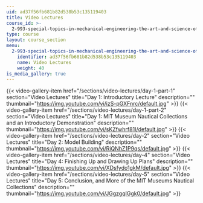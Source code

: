```yaml
---
uid: ad37f56fb681b82d538b53c135119403
title: Video Lectures
course_id: >-
  2-993-special-topics-in-mechanical-engineering-the-art-and-science-of-boat-design-january-iap-2007
type: course
layout: course_section
menu:
  2-993-special-topics-in-mechanical-engineering-the-art-and-science-of-boat-design-january-iap-2007:
    identifier: ad37f56fb681b82d538b53c135119403
    name: Video Lectures
    weight: 40
is_media_gallery: true
---
```

{{< video-gallery-item href="/sections/video-lectures/day-1-part-1" section="Video Lectures" title="Day 1: Introductory Lecture" description="" thumbnail="https://img.youtube.com/vi/izS-pGXFnrc/default.jpg" >}} {{< video-gallery-item href="/sections/video-lectures/day-1-part-2" section="Video Lectures" title="Day 1: MIT Museum Nautical Collections and an Introductory Demonstration" description="" thumbnail="https://img.youtube.com/vi/sKZfwhrf81I/default.jpg" >}} {{< video-gallery-item href="/sections/video-lectures/day-2" section="Video Lectures" title="Day 2: Model Building" description="" thumbnail="https://img.youtube.com/vi/RiQNhZ1P9qs/default.jpg" >}} {{< video-gallery-item href="/sections/video-lectures/day-4" section="Video Lectures" title="Day 4: Finishing Up and Drawing Up Plans" description="" thumbnail="https://img.youtube.com/vi/XDsfydo1gkM/default.jpg" >}} {{< video-gallery-item href="/sections/video-lectures/day-5" section="Video Lectures" title="Day 5: Conclusion, and More of the MIT Museums Nautical Collections" description="" thumbnail="https://img.youtube.com/vi/JGgzgqIGgk0/default.jpg" >}}
